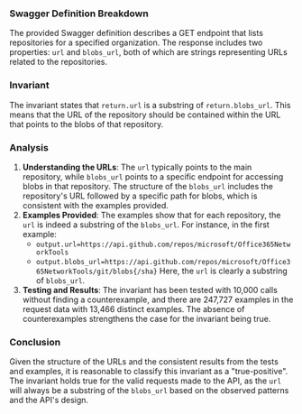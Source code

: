 ### Swagger Definition Breakdown
The provided Swagger definition describes a GET endpoint that lists repositories for a specified organization. The response includes two properties: `url` and `blobs_url`, both of which are strings representing URLs related to the repositories.

### Invariant
The invariant states that `return.url` is a substring of `return.blobs_url`. This means that the URL of the repository should be contained within the URL that points to the blobs of that repository.

### Analysis
1. **Understanding the URLs**: The `url` typically points to the main repository, while `blobs_url` points to a specific endpoint for accessing blobs in that repository. The structure of the `blobs_url` includes the repository's URL followed by a specific path for blobs, which is consistent with the examples provided.
2. **Examples Provided**: The examples show that for each repository, the `url` is indeed a substring of the `blobs_url`. For instance, in the first example:
   - `output.url=https://api.github.com/repos/microsoft/Office365NetworkTools`
   - `output.blobs_url=https://api.github.com/repos/microsoft/Office365NetworkTools/git/blobs{/sha}`
   Here, the `url` is clearly a substring of `blobs_url`.
3. **Testing and Results**: The invariant has been tested with 10,000 calls without finding a counterexample, and there are 247,727 examples in the request data with 13,466 distinct examples. The absence of counterexamples strengthens the case for the invariant being true.

### Conclusion
Given the structure of the URLs and the consistent results from the tests and examples, it is reasonable to classify this invariant as a "true-positive". The invariant holds true for the valid requests made to the API, as the `url` will always be a substring of the `blobs_url` based on the observed patterns and the API's design.
